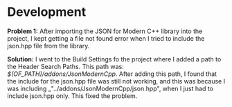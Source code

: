 # Development

**Problem 1:**
After importing the JSON for Modern C++ library into the project, I kept getting a file not found error when I tried to include the json.hpp file from the library.

**Solution:**
I went to the Build Settings fo the project where I added a path to the Header Search Paths. This path was: _$(OF_PATH)/addons/JsonModernCpp_. After adding this path, I found that the include for the json.hpp file was still not working, and this was because I was including _"../addons/JsonModernCpp/json.hpp", when I just had to include json.hpp only. This fixed the problem.
